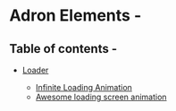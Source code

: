 # Adron Elements -

## Table of contents -

- [Loader](Loader)

  - [Infinite Loading Animation](Loader/Infinite-Loading-Animation)
  - [Awesome loading screen animation](Loader/Awesome-loading-screen-animation)
